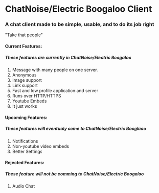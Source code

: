# ChatNoise/Electric Boogaloo Client
### A chat client made to be simple, usable, and to do its job right

"Take that people"

#### Current Features:
##### These features are currently in ChatNoise/Electric Boogaloo
1. Message with many people on one server.
2. Anonymous
3. Image support
4. Link support
5. Fast and low profile application and server
6. Runs over HTTP/HTTPS
7. Youtube Embeds
8. It just works

#### Upcoming Features:
##### These features will eventualy come to ChatNoise/Electric Booglaoo
1. Notifications
2. Non-youtube video embeds
3. Better Settings

#### Rejected Features:
##### These feature will not be comming to ChatNoise/Electric Boogaloo
1. Audio Chat
